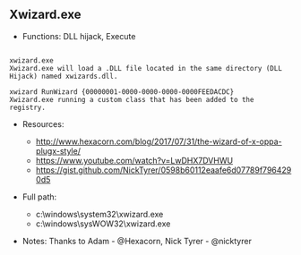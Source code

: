 ## Xwizard.exe
* Functions: DLL hijack, Execute
```

xwizard.exe
Xwizard.exe will load a .DLL file located in the same directory (DLL Hijack) named xwizards.dll.

xwizard RunWizard {00000001-0000-0000-0000-0000FEEDACDC}
Xwizard.exe running a custom class that has been added to the registry.
```
   
* Resources:   
  * http://www.hexacorn.com/blog/2017/07/31/the-wizard-of-x-oppa-plugx-style/
  * https://www.youtube.com/watch?v=LwDHX7DVHWU
  * https://gist.github.com/NickTyrer/0598b60112eaafe6d07789f7964290d5
   
* Full path:   
  * c:\windows\system32\xwizard.exe
  * c:\windows\sysWOW32\xwizard.exe
   
* Notes: Thanks to Adam - @Hexacorn, Nick Tyrer - @nicktyrer  
   
